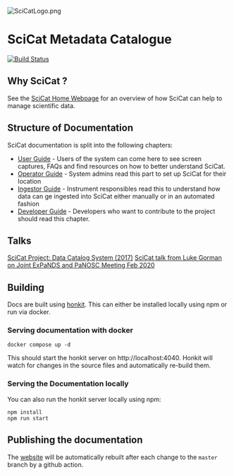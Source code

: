 ![SciCatLogo.png](SciCatLogo.png)

# SciCat Metadata Catalogue
[![Build Status](https://travis-ci.org/SciCatProject/documentation.svg?branch=master)](https://travis-ci.org/SciCatProject/documentation)

## Why SciCat ?

See the [SciCat Home Webpage](https://scicatproject.github.io) for an overview of how SciCat can help to manage scientific data.

## Structure of Documentation

SciCat documentation is split into the following chapters:

* [User Guide](Users) - Users of the system can come here to see screen captures, FAQs and find resources on how to better understand SciCat.
* [Operator Guide](Operator) - System admins read this part to set up SciCat for their location
* [Ingestor Guide](Ingestor) - Instrument responsibles read this to understand how data can ge ingested into SciCat either manually or in an automated fashion
* [Developer Guide](Development) - Developers who want to contribute to the project should read this chapter.

## Talks

[SciCat Project: Data Catalog System (2017)](https://icatproject.org/wp-content/uploads/2017/12/ICAT_F2F_2017_PSI.pdf)
[SciCat talk from Luke Gorman on Joint ExPaNDS and PaNOSC Meeting Feb 2020](https://indico.esss.lu.se/event/1373/contributions/10773/attachments/9761/15638/Lund2020.pdf)

## Building

Docs are built using [honkit](https://honkit.netlify.app/). This can either be installed locally using npm or run via docker.

### Serving documentation with docker

```
docker compose up -d
```

This should start the honkit server on http://localhost:4040. Honkit will watch for changes in the source files and automatically re-build them.

### Serving the Documentation locally

You can also run the honkit server locally using npm:

```
npm install
npm run start
```

## Publishing the documentation

The [website](https://scicatproject.github.io/documentation) will be automatically
rebuilt after each change to the `master` branch by a github action.
